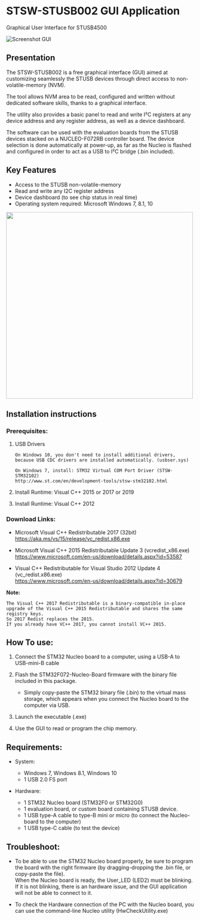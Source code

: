 # STSW-STUSB002 GUI Application
Graphical User Interface for STUSB4500

![Screenshot GUI](https://raw.githubusercontent.com/usb-c/STUSB4500/master/GUI/Pics/STUSB4500_GUI_1.08_offline_screenshot.png)

## Presentation

The STSW-STUSB002 is a free graphical interface (GUI) aimed at customizing seamlessly the STUSB devices through direct access to non-volatile-memory (NVM). <br/>

The tool allows NVM area to be read, configured and written without dedicated software skills, thanks to a graphical interface. <br/>

The utility also provides a basic panel to read and write I²C registers at any device address and any register address, as well as a device dashboard. <br/>

The software can be used with the evaluation boards from the STUSB devices stacked on a NUCLEO-F072RB controller board. The device selection is done automatically at power-up, as far as the Nucleo is flashed and configured in order to act as a USB to I²C bridge (.bin included). <br/>


## Key Features
* Access to the STUSB non-volatile-memory
* Read and write any I2C register address
* Device dashboard (to see chip status in real time)
* Operating system required: Microsoft Windows 7, 8.1, 10

<!---
![Screenshot2 GUI](https://github.com/usb-c/STUSB4500/blob/master/GUI/Pics/STUSB4500_GUI_1.08_online_screenshot.png)
--->
<!---
<img src="https://github.com/usb-c/STUSB4500/blob/master/GUI/Pics/STUSB4500_GUI_1.08_online_screenshot.png" height="400">
--->

<img src="https://raw.githubusercontent.com/usb-c/STUSB4500/master/GUI/Pics/STUSB4500_GUI_1.08_online_screenshot.png" height="500">


## Installation instructions

### Prerequisites:
1. USB Drivers

	   On Windows 10, you don't need to install additional drivers, 
	   because USB CDC drivers are installed automatically. (usbser.sys)

	   On Windows 7, install: STM32 Virtual COM Port Driver (STSW-STM32102)
	   http://www.st.com/en/development-tools/stsw-stm32102.html

	   
1. Install Runtime: Visual C++ 2015 or 2017 or 2019
1. Install Runtime: Visual C++ 2012

### Download Links:

* Microsoft Visual C++ Redistributable 2017 (32bit)  <br>
  https://aka.ms/vs/15/release/vc_redist.x86.exe

* Microsoft Visual C++ 2015 Redistributable Update 3  (vcredist_x86.exe)  <br>
  https://www.microsoft.com/en-us/download/details.aspx?id=53587

* Visual C++ Redistributable for Visual Studio 2012 Update 4  (vc_redist.x86.exe) <br>
  https://www.microsoft.com/en-us/download/details.aspx?id=30679

__Note:__
```
The Visual C++ 2017 Redistributable is a binary-compatible in-place upgrade of the Visual C++ 2015 Redistributable and shares the same registry keys.
So 2017 Redist replaces the 2015.
If you already have VC++ 2017, you cannot install VC++ 2015.
```

## How To use:
1. Connect the STM32 Nucleo board to a computer, using a USB-A to USB-mini-B cable

1. Flash the STM32F072-Nucleo-Board firmware with the binary file included in this package.
   - Simply copy-paste the STM32 binary file (.bin) to the virtual mass storage, 
	which appears when you connect the Nucleo board to the computer via USB.

1. Launch the executable (.exe)

1. Use the GUI to read or program the chip memory.


## Requirements:
- System:   
	- Windows 7, Windows 8.1, Windows 10
	- 1 USB 2.0 FS port
  
- Hardware: 
	- 1 STM32 Nucleo board (STM32F0 or STM32G0)
	- 1 evaluation board, or custom board containing STUSB device.
	- 1 USB type-A cable to type-B mini or micro (to connect the Nucleo-board to the computer)
	- 1 USB type-C cable (to test the device)
 
 

 ## Troubleshoot:
  
* To be able to use the STM32 Nucleo board properly, be sure to program the board with the right firmware (by dragging-dropping the .bin file, or copy-paste the file). <br>
When the Nucleo board is ready, the User_LED (LED2) must be blinking. <br>
If it is not blinking, there is an hardware issue, and the GUI application will not be able to connect to it. <br>

* To check the Hardware connection of the PC with the Nucleo board, you can use the command-line Nucleo utility (HwCheckUtility.exe)
